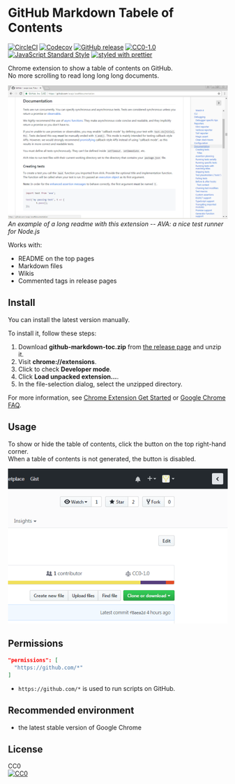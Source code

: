 # GitHub Markdown Tabele of Contents

[![CircleCI](https://img.shields.io/circleci/project/github/otariidae/github-markdown-toc.svg?style=flat-square)](https://circleci.com/gh/otariidae/github-markdown-toc)
[![Codecov](https://img.shields.io/codecov/c/github/otariidae/github-markdown-toc.svg?style=flat-square)](https://codecov.io/gh/otariidae/github-markdown-toc)
[![GitHub release](https://img.shields.io/github/release/otariidae/github-markdown-toc.svg?style=flat-square)](https://github.com/otariidae/github-markdown-toc/releases)
[![CC0-1.0](https://img.shields.io/badge/license-CC0-orange.svg?style=flat-square)](http://creativecommons.org/publicdomain/zero/1.0/)
[![JavaScript Standard Style](https://img.shields.io/badge/code_style-standard-yellow.svg?style=flat-square)](https://standardjs.com/)
[![styled with prettier](https://img.shields.io/badge/styled_with-prettier-ff69b4.svg?style=flat-square)](https://github.com/prettier/prettier)

Chrome extension to show a table of contents on GitHub.\
No more scrolling to read long long long documents.

![this app on GitHub](docs/screenshot.png)\
_An example of a long readme with this extension -- AVA: a nice test runner for Node.js_

Works with:

* README on the top pages
* Markdown files
* Wikis
* Commented tags in release pages

## Install

You can install the latest version manually.

To install it, follow these steps:

1. Download **github-markdown-toc.zip** from
   [the release page](https://github.com/otariidae/github-markdown-toc/releases)
   and unzip it.
2. Visit **chrome://extensions**.
3. Click to check **Developer mode**.
4. Click **Load unpacked extension...**.
5. In the file-selection dialog, select the unzipped directory.

For more information, see
[Chrome Extension Get Started](https://developer.chrome.com/extensions/getstarted#unpacked)
or [Google Chrome FAQ](https://developer.chrome.com/extensions/faq#faq-dev-01).

## Usage

To show or hide the table of contents, click the button on the top right-hand
corner.\
When a table of contents is not generated, the button is disabled.

![the button when logging in](docs/button-login.png)

## Permissions

```json
"permissions": [
  "https://github.com/*"
]
```

* `https://github.com/*` is used to run scripts on GitHub.

## Recommended environment

* the latest stable version of Google Chrome

## License

CC0\
[![CC0](https://licensebuttons.net/p/zero/1.0/88x31.png "CC0")](http://creativecommons.org/publicdomain/zero/1.0/)

